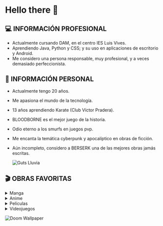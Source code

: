 # Hello there 👋

## 💻 INFORMACIÓN PROFESIONAL
  - Actualmente cursando DAM, en el centro IES Luis Vives.
  - Aprendiendo Java, Python y CSS; y su uso en aplicaciones de escritorio y Android.
  - Me considero una persona responsable, muy profesional, y a veces demasiado perfeccionista.

## 🗿 INFORMACIÓN PERSONAL
  - Actualmente tengo 20 años.
  - Me apasiona el mundo de la tecnología.
  - 13 años aprendiendo Karate (Club Víctor Pradera).
  - BLOODBORNE es el mejor juego de la historia.
  - Odio eterno a los smurfs en juegos pvp.
  - Me encanta la temática cyberpunk y apocalíptico en obras de ficción.
  - Aún incompleto, considero a BERSERK una de las mejores obras jamás escritas.
  
    ![Guts Lluvia](https://user-images.githubusercontent.com/80423737/155512481-d96f2066-3ad8-4a8f-9efa-07b2840a327b.gif)  

## 🎬 OBRAS FAVORITAS

<details>
  <summary> Manga </summary>
  
  - Berserk
  - Uzumaki
  </details>
  
<details>
  <summary> Anime </summary>
  
  - Death Note (+ Manga).
  - Dragon Ball/Z (+ Manga).
  - Cowboy Bebop
  - Ghost In The Shell (Película).
  
</details>
  
<details>
  <summary> Películas </summary>
  
  - Blade Runner (Original y 2049).
  - El club de la lucha.
  - El faro.
</details>
  
<details>
  <summary> Videojuegos </summary>
  
  - Saga Dark Souls y Bloodborne
  - Saga Metro (+ Libros).
  - DOOM y DOOM ETERNAL
</details>

  ![Doom Wallpaper](https://user-images.githubusercontent.com/80423737/155528061-934a9674-8a88-4a97-8abb-8b829c0e7c25.jpg)


  
<!--
**Mario999X/Mario999X** is a ✨ _special_ ✨ repository because its `README.md` (this file) appears on your GitHub profile.

Here are some ideas to get you started:

- 🔭 I’m currently working on ...
- 🌱 I’m currently learning ...
- 👯 I’m looking to collaborate on ...
- 🤔 I’m looking for help with ...
- 💬 Ask me about ...
- 📫 How to reach me: ...
- 😄 Pronouns: ...
- ⚡ Fun fact: ...
-->



